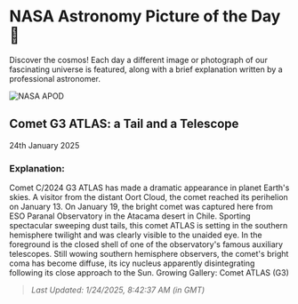 
  # NASA Astronomy Picture of the Day 🌌

  Discover the cosmos! Each day a different image or photograph of our fascinating universe is featured, along with a brief explanation written by a professional astronomer.

![NASA APOD](https://apod.nasa.gov/apod/image/2501/C2024G3_ATLAS_ESO_Beletsky.jpg)

## Comet G3 ATLAS: a Tail and a Telescope

24th January 2025

### Explanation: 

Comet C/2024 G3 ATLAS has made a dramatic appearance in planet Earth's skies. A visitor from the distant Oort Cloud, the comet reached its perihelion on January 13. On January 19, the bright comet was captured here from ESO Paranal Observatory in the Atacama desert in Chile. Sporting spectacular sweeping dust tails, this comet ATLAS is setting in the southern hemisphere twilight and was clearly visible to the unaided eye. In the foreground is the closed shell of one of the observatory's famous auxiliary telescopes. Still wowing southern hemisphere observers, the comet's bright coma has become diffuse, its icy nucleus apparently disintegrating following its close approach to the Sun.   Growing Gallery: Comet ATLAS (G3)

> _Last Updated: 1/24/2025, 8:42:37 AM (in GMT)_
